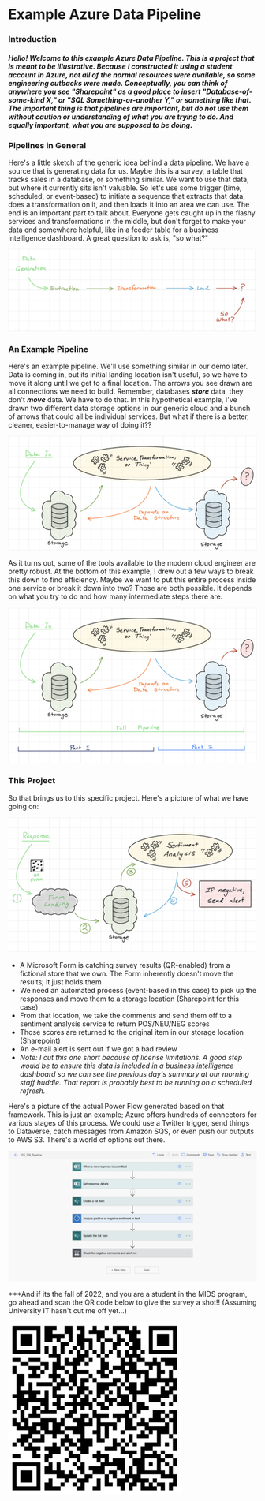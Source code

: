 # Example Azure Data Pipeline

### Introduction

#### *Hello! Welcome to this example Azure Data Pipeline. This is a project that is meant to be illustrative. Because I constructed it using a student account in Azure, not all of the normal resources were available, so some engineering cutbacks were made. Conceptually, you can think of anywhere you see "Sharepoint" as a good place to insert "Database-of-some-kind X," or "SQL Something-or-another Y," or something like that. The important thing is that pipelines are important, but do not use them without caution or understanding of what you are trying to do. And equally important, what you are supposed to be doing.*

### Pipelines in General

Here's a little sketch of the generic idea behind a data pipeline. We have a source that is generating data for us. Maybe this is a survey, a table that tracks sales in a database, or something similar. We want to use that data, but where it currently sits isn't valuable. So let's use some trigger (time, scheduled, or event-based) to initiate a sequence that extracts that data, does a transformation on it, and then loads it into an area we can use. The end is an important part to talk about. Everyone gets caught up in the flashy services and transformations in the middle, but don't forget to make your data end somewhere helpful, like in a feeder table for a business intelligence dashboard. A great question to ask is, "so what?"

![alt text](https://github.com/andrewkroening/azure-pipeline-example/blob/fba6b80fa1d08c037fc7d1e84c3676447b13671e/screen_shots/Screen_Shot_3.png?raw=true)

### An Example Pipeline

Here's an example pipeline. We'll use something similar in our demo later. Data is coming in, but its initial landing location isn't useful, so we have to move it along until we get to a final location. The arrows you see drawn are all connections we need to build. Remember, databases ***store*** data, they don't ***move*** data. We have to do that. In this hypothetical example, I've drawn two different data storage options in our generic cloud and a bunch of arrows that could all be individual services. But what if there is a better, cleaner, easier-to-manage way of doing it??

![alt text](https://github.com/andrewkroening/azure-pipeline-example/blob/fba6b80fa1d08c037fc7d1e84c3676447b13671e/screen_shots/Screen_Shot_1.png?raw=true)


As it turns out, some of the tools available to the modern cloud engineer are pretty robust. At the bottom of this example, I drew out a few ways to break this down to find efficiency. Maybe we want to put this entire process inside one service or break it down into two? Those are both possible. It depends on what you try to do and how many intermediate steps there are.

![alt text](https://github.com/andrewkroening/azure-pipeline-example/blob/fba6b80fa1d08c037fc7d1e84c3676447b13671e/screen_shots/Screen_Shot_2.png?raw=true)

### This Project

So that brings us to this specific project. Here's a picture of what we have going on:

![alt text](https://github.com/andrewkroening/azure-pipeline-example/blob/b190a09d8a9b4452916fdcf18f8ad4cc4ac80d55/screen_shots/Screen_Shot_4.png?raw=true)

* A Microsoft Form is catching survey results (QR-enabled) from a fictional store that we own. The Form inherently doesn't move the results; it just holds them
* We need an automated process (event-based in this case) to pick up the responses and move them to a storage location (Sharepoint for this case)
* From that location, we take the comments and send them off to a sentiment analysis service to return POS/NEU/NEG scores
* Those scores are returned to the original item in our storage location (Sharepoint)
* An e-mail alert is sent out if we got a bad review
* *Note: I cut this one short because of license limitations. A good step would be to ensure this data is included in a business intelligence dashboard so we can see the previous day's summary at our morning staff huddle. That report is probably best to be running on a scheduled refresh.*

Here's a picture of the actual Power Flow generated based on that framework. This is just an example; Azure offers hundreds of connectors for various stages of this process. We could use a Twitter trigger, send things to Dataverse, catch messages from Amazon SQS, or even push our outputs to AWS S3. There's a world of options out there.

![alt text](https://github.com/andrewkroening/azure-pipeline-example/blob/b190a09d8a9b4452916fdcf18f8ad4cc4ac80d55/screen_shots/Screen_Shot_5.png?raw=true)

***And if its the fall of 2022, and you are a student in the MIDS program, go ahead and scan the QR code below to give the survey a shot!! (Assuming University IT hasn't cut me off yet...)

<img src="https://github.com/andrewkroening/azure-pipeline-example/blob/b190a09d8a9b4452916fdcf18f8ad4cc4ac80d55/screen_shots/QRCode%20for%20Thanks%20for%20visiting%20today!.png" width=350>
